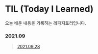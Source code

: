 # TIL (Today I Learned) 
오늘 배운 내용을 기록하는 레파지토리입니다. 

### 2021.09

> [2021.09.28][2021.09.28]

[2021.09.28]: https://github.com/yeoonjae/TLD/blob/main/202109/20210928.md
